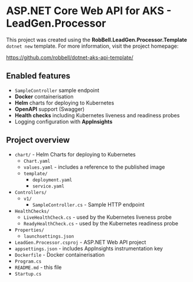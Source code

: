 # ASP.NET Core Web API for AKS - LeadGen.Processor

This project was created using the **RobBell.LeadGen.Processor.Template** `dotnet new` template. For more information, visit the project homepage:

https://github.com/robbell/dotnet-aks-api-template/

## Enabled features

* `SampleController` sample endpoint
* **Docker** containerisation
* **Helm** charts for deploying to Kubernetes
* **OpenAPI** support (Swagger)
* **Health checks** including Kubernetes liveness and readiness probes
* Logging configuration with **AppInsights**

## Project overview

* `chart/` - Helm Charts for deploying to Kubernetes
    * `Chart.yaml`
    * `values.yaml` - includes a reference to the published image
    * `template/`
        * `deployment.yaml`
        * `service.yaml`
* `Controllers/`
    * `v1/`
        * `SampleController.cs` - Sample HTTP endpoint
* `HealthChecks/`
    * `LiveHealthCheck.cs` - used by the Kubernetes liveness probe
    * `ReadyHealthCheck.cs` - used by the Kubernetes readiness probe
* `Properties/`
    * `launchsettings.json`
* `LeadGen.Processor.csproj` - ASP.NET Web API project
* `appsettings.json` - includes AppInsights instrumentation key
* `Dockerfile` - Docker containerisation
* `Program.cs`
* `README.md` - this file
* `Startup.cs`
